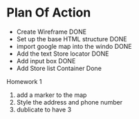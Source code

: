 # Plan Of Action

- Create Wireframe DONE
- Set up the base HTML structure DONE
- import google map into the windo DONE
- Add the text Store locator DONE
- Add input box DONE
- Add Store list Container Done

Homework 1

1. add a marker to the map
2. Style the address and phone number
3.  dublicate to have 3